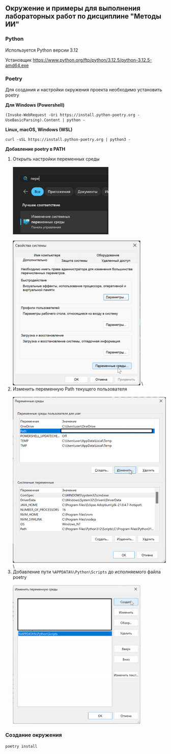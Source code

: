 ## Окружение и примеры для выполнения лабораторных работ по дисциплине "Методы ИИ"

### Python

Используется Python версии 3.12

Установщик https://www.python.org/ftp/python/3.12.5/python-3.12.5-amd64.exe

### Poetry

Для создания и настройки окружения проекта необходимо установить poetry

**Для Windows (Powershell)**

```
(Invoke-WebRequest -Uri https://install.python-poetry.org -UseBasicParsing).Content | python -
```

**Linux, macOS, Windows (WSL)**

```
curl -sSL https://install.python-poetry.org | python3 -
```

**Добавление poetry в PATH**

1. Открыть настройки переменных среды \
    \
   <img src="docs/path1.png" width="300"> \
    \
   <img src="docs/path2.png" width="400"> \
2. Изменить переменную Path текущего пользователя \
    \
   <img src="docs/path3.png" width="500"> \
3. Добавление пути `%APPDATA%\Python\Scripts` до исполняемого файла poetry \
    \
   <img src="docs/path4.png" width="400">

### Создание окружения

```
poetry install
```
